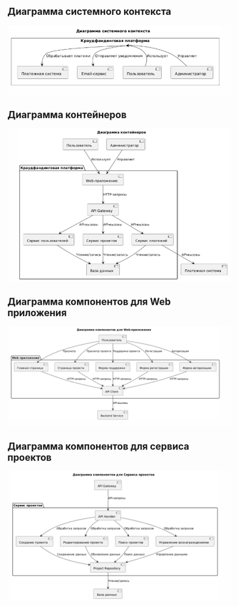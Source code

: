 ## Диаграмма системного контекста

![F](<Контекст.PNG>)

## Диаграмма контейнеров

![F](<Диаграмма контейнеров.PNG>)


## Диаграмма компонентов для Web приложения

![F](<Компоненты для Web.PNG>)


## Диаграмма компонентов для сервиса проектов

![Компоненты для сервиса проекто](<Компоненты для сервиса проектов.PNG>)

